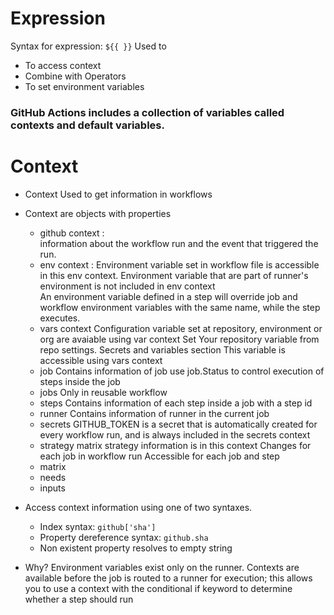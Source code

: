 # Expression

Syntax for expression: `${{ }}`
Used to
- To access context
- Combine with Operators
- To set environment variables

### GitHub Actions includes a collection of variables called contexts and  default variables.

# Context

- Context Used to get information in workflows
- Context are objects with properties
    - github context :  
           information about the workflow run and the event that triggered the run. 
    - env context :
          Environment variable set in workflow file is accessible in this env context.
          Environment variable that are part of runner's environment is not included in env context  
          An environment variable defined in a step will override job and workflow environment variables with the same name, while the step executes.
    - vars context
          Configuration variable set at repository, environment or org are avaiable using var context
          Set Your repository variable from repo settings. Secrets and variables section
          This variable is accessible using vars context
    - job
          Contains information of job
          use job.Status to control execution of steps inside the job
    - jobs
          Only in reusable workflow      
    - steps
          Contains information of each step inside a job with a step id
    - runner
          Contains information of runner in the current job
    - secrets
           GITHUB_TOKEN is a secret that is automatically created for every workflow run, and is always included in the secrets context
    - strategy
           matrix strategy information is in this context
           Changes for each job in workflow run
           Accessible for each job and step
    - matrix
    - needs
    - inputs
- Access context information using one of two syntaxes.
    - Index syntax: `github['sha']`
    - Property dereference syntax: `github.sha`
    - Non existent property resolves to empty string

- Why?  Environment variables exist only on the runner. Contexts are available before the job is routed to a runner for execution; this allows you to use a context with the conditional if keyword to determine whether a step should run
 